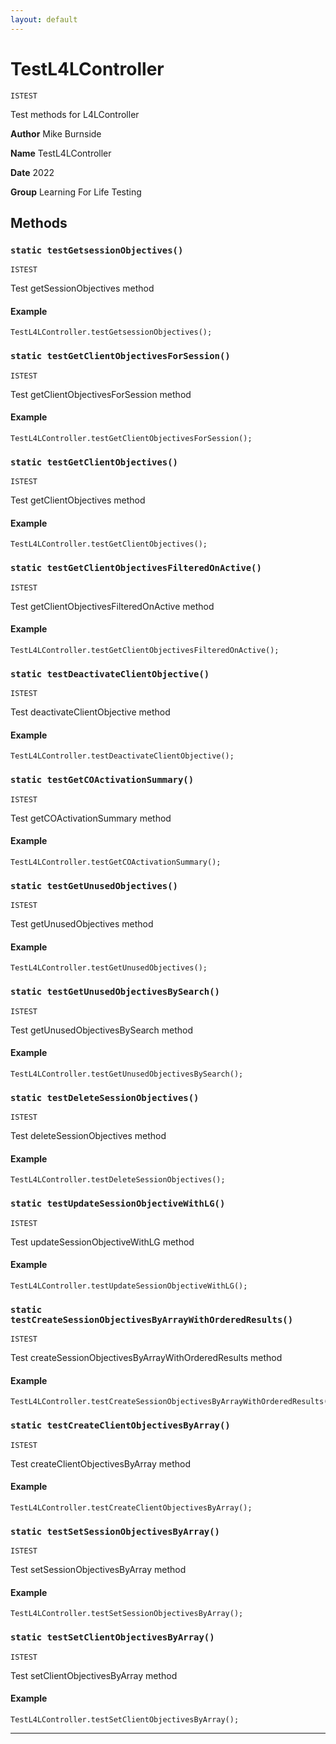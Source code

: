 ```yaml
---
layout: default
---
```

# TestL4LController

`ISTEST`

Test methods for L4LController


**Author** Mike Burnside


**Name** TestL4LController


**Date** 2022


**Group** Learning For Life Testing

## Methods
### `static testGetsessionObjectives()`

`ISTEST`

Test getSessionObjectives method

#### Example
```apex
TestL4LController.testGetsessionObjectives();
```


### `static testGetClientObjectivesForSession()`

`ISTEST`

Test getClientObjectivesForSession method

#### Example
```apex
TestL4LController.testGetClientObjectivesForSession();
```


### `static testGetClientObjectives()`

`ISTEST`

Test getClientObjectives method

#### Example
```apex
TestL4LController.testGetClientObjectives();
```


### `static testGetClientObjectivesFilteredOnActive()`

`ISTEST`

Test getClientObjectivesFilteredOnActive method

#### Example
```apex
TestL4LController.testGetClientObjectivesFilteredOnActive();
```


### `static testDeactivateClientObjective()`

`ISTEST`

Test deactivateClientObjective method

#### Example
```apex
TestL4LController.testDeactivateClientObjective();
```


### `static testGetCOActivationSummary()`

`ISTEST`

Test getCOActivationSummary method

#### Example
```apex
TestL4LController.testGetCOActivationSummary();
```


### `static testGetUnusedObjectives()`

`ISTEST`

Test getUnusedObjectives method

#### Example
```apex
TestL4LController.testGetUnusedObjectives();
```


### `static testGetUnusedObjectivesBySearch()`

`ISTEST`

Test getUnusedObjectivesBySearch method

#### Example
```apex
TestL4LController.testGetUnusedObjectivesBySearch();
```


### `static testDeleteSessionObjectives()`

`ISTEST`

Test deleteSessionObjectives method

#### Example
```apex
TestL4LController.testDeleteSessionObjectives();
```


### `static testUpdateSessionObjectiveWithLG()`

`ISTEST`

Test updateSessionObjectiveWithLG method

#### Example
```apex
TestL4LController.testUpdateSessionObjectiveWithLG();
```


### `static testCreateSessionObjectivesByArrayWithOrderedResults()`

`ISTEST`

Test createSessionObjectivesByArrayWithOrderedResults method

#### Example
```apex
TestL4LController.testCreateSessionObjectivesByArrayWithOrderedResults();
```


### `static testCreateClientObjectivesByArray()`

`ISTEST`

Test createClientObjectivesByArray method

#### Example
```apex
TestL4LController.testCreateClientObjectivesByArray();
```


### `static testSetSessionObjectivesByArray()`

`ISTEST`

Test setSessionObjectivesByArray method

#### Example
```apex
TestL4LController.testSetSessionObjectivesByArray();
```


### `static testSetClientObjectivesByArray()`

`ISTEST`

Test setClientObjectivesByArray method

#### Example
```apex
TestL4LController.testSetClientObjectivesByArray();
```


---
